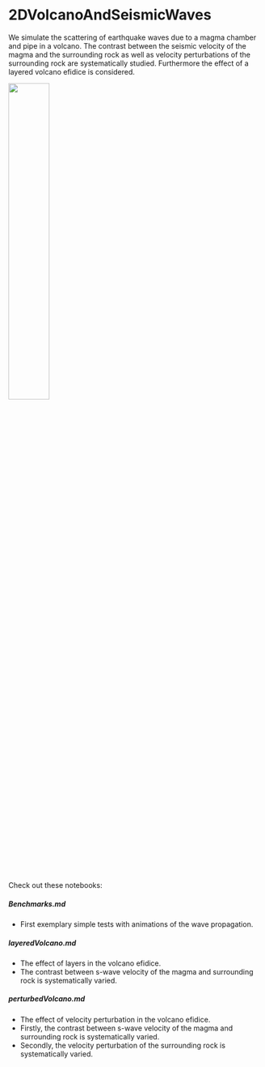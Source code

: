 # 2DVolcanoAndSeismicWaves

We simulate the scattering of earthquake waves due to a magma chamber and pipe in a volcano.
The contrast between the seismic velocity of the magma and the surrounding rock as well as velocity perturbations of the surrounding rock are systematically studied.
Furthermore the effect of a layered volcano efidice is considered.

<img src="https://user-images.githubusercontent.com/64535952/148927258-66d6e988-cee7-42b7-8d7b-21e9feefdd47.PNG" width="40%">

Check out these notebooks:

##### Benchmarks.md 
- First exemplary simple tests with animations of the wave propagation.


##### layeredVolcano.md
- The effect of layers in the volcano efidice. 
- The contrast between s-wave velocity of the magma and surrounding rock is systematically varied.


##### perturbedVolcano.md
- The effect of velocity perturbation in the volcano efidice. 
- Firstly, the contrast between s-wave velocity of the magma and surrounding rock is systematically varied.
- Secondly, the velocity perturbation of the surrounding rock is systematically varied.
